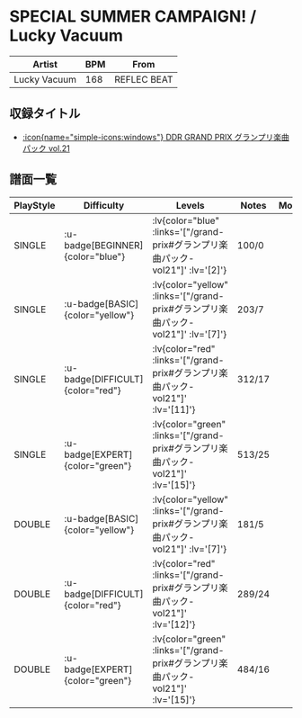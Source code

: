 # SPECIAL SUMMER CAMPAIGN! / Lucky Vacuum

|Artist|BPM|From|
|------|---|----|
|Lucky Vacuum|168|REFLEC BEAT|

## 収録タイトル

- [ :icon{name="simple-icons:windows"} DDR GRAND PRIX グランプリ楽曲パック vol.21](/grand-prix#グランプリ楽曲パック-vol21)

## 譜面一覧

|PlayStyle|Difficulty|Levels|Notes|Movie|
|---------|----------|------|-----|-----|
|SINGLE| :u-badge[BEGINNER]{color="blue"} | :lv{color="blue" :links='["/grand-prix#グランプリ楽曲パック-vol21"]' :lv='[2]'} |100/0||
|SINGLE| :u-badge[BASIC]{color="yellow"} | :lv{color="yellow" :links='["/grand-prix#グランプリ楽曲パック-vol21"]' :lv='[7]'} |203/7||
|SINGLE| :u-badge[DIFFICULT]{color="red"} | :lv{color="red" :links='["/grand-prix#グランプリ楽曲パック-vol21"]' :lv='[11]'} |312/17||
|SINGLE| :u-badge[EXPERT]{color="green"} | :lv{color="green" :links='["/grand-prix#グランプリ楽曲パック-vol21"]' :lv='[15]'} |513/25||
|DOUBLE| :u-badge[BASIC]{color="yellow"} | :lv{color="yellow" :links='["/grand-prix#グランプリ楽曲パック-vol21"]' :lv='[7]'} |181/5||
|DOUBLE| :u-badge[DIFFICULT]{color="red"} | :lv{color="red" :links='["/grand-prix#グランプリ楽曲パック-vol21"]' :lv='[12]'} |289/24||
|DOUBLE| :u-badge[EXPERT]{color="green"} | :lv{color="green" :links='["/grand-prix#グランプリ楽曲パック-vol21"]' :lv='[15]'} |484/16||
